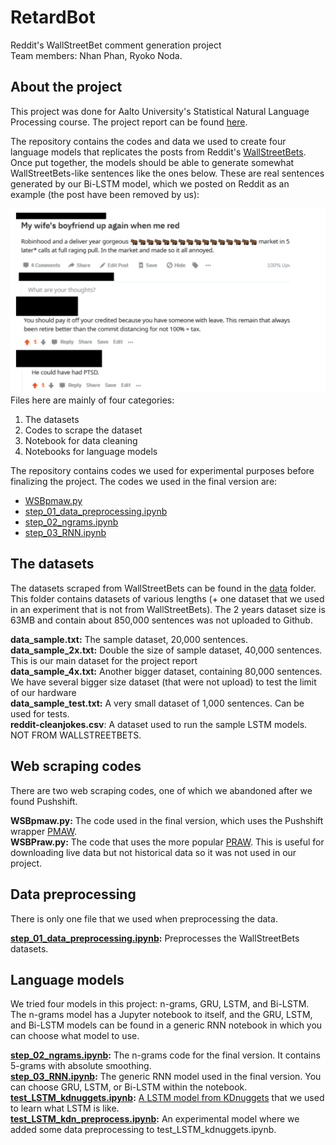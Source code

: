 # RetardBot
Reddit's WallStreetBet comment generation project<br>
Team members: Nhan Phan, Ryoko Noda.

## About the project
This project was done for Aalto University's Statistical Natural Language Processing course. 
The project report can be found [here](https://github.com/Usin2705/RetardBot/blob/master/Project_Report.pdf).

The repository contains the codes and data we used to create four language models that replicates the posts from Reddit's [WallStreetBets](https://www.reddit.com/r/wallstreetbets/).
Once put together, the models should be able to generate somewhat WallStreetBets-like sentences like the ones below. 
These are real sentences generated by our Bi-LSTM model, which we posted on Reddit as an example (the post have been removed by us):

<img src="https://github.com/Usin2705/RetardBot/blob/master/illustration/sample_post_for_readme.png" width="600">
Files here are mainly of four categories:

1. The datasets
1. Codes to scrape the dataset
1. Notebook for data cleaning
1. Notebooks for language models

The repository contains codes we used for experimental purposes before finalizing the project. The codes we used in the final version are:

* [WSBpmaw.py](https://github.com/Usin2705/RetardBot/blob/master/WSBpmaw.py)
* [step_01_data_preprocessing.ipynb](https://github.com/Usin2705/RetardBot/blob/master/step_01_data_preprocessing.ipynb)
* [step_02_ngrams.ipynb](https://github.com/Usin2705/RetardBot/blob/master/step_02_ngrams.ipynb)
* [step_03_RNN.ipynb](https://github.com/Usin2705/RetardBot/blob/master/step_03_RNN.ipynb)

## The datasets
The datasets scraped from WallStreetBets can be found in the [data](https://github.com/Usin2705/RetardBot/tree/master/data) folder.
This folder contains datasets of various lengths (+ one dataset that we used in an experiment that is not from WallStreetBets).
The 2 years dataset size is 63MB and contain about 850,000 sentences was not uploaded to Github.

__data_sample.txt:__ The sample dataset, 20,000 sentences.<br>
__data_sample_2x.txt:__ Double the size of sample dataset, 40,000 sentences. This is our main dataset for the project report<br>
__data_sample_4x.txt:__ Another bigger dataset, containing 80,000 sentences. We have several bigger size dataset (that were not upload) to test the limit of our hardware <br>
__data_sample_test.txt:__ A very small dataset of 1,000 sentences. Can be used for tests.<br>
__reddit-cleanjokes.csv__: A dataset used to run the sample LSTM models. NOT FROM WALLSTREETBETS.

## Web scraping codes
There are two web scraping codes, one of which we abandoned after we found Pushshift.

__WSBpmaw.py:__ The code used in the final version, which uses the Pushshift wrapper [PMAW](https://github.com/mattpodolak/pmaw).<br>
__WSBPraw.py:__ The code that uses the more popular [PRAW](https://praw.readthedocs.io/en/latest/). This is useful for downloading live data but not historical data so it was not used in our project.

## Data preprocessing
There is only one file that we used when preprocessing the data.

__[step_01_data_preprocessing.ipynb](https://github.com/Usin2705/RetardBot/blob/master/step_01_data_preprocessing.ipynb):__ Preprocesses the WallStreetBets datasets.

## Language models
We tried four models in this project: n-grams, GRU, LSTM, and Bi-LSTM. 
The n-grams model has a Jupyter notebook to itself, and the GRU, LSTM, and Bi-LSTM models can be found in a generic RNN notebook in which you can choose what model to use.

__[step_02_ngrams.ipynb](https://github.com/Usin2705/RetardBot/blob/master/step_02_ngrams.ipynb):__ The n-grams code for the final version. It contains 5-grams with absolute smoothing.<br>
__[step_03_RNN.ipynb](https://github.com/Usin2705/RetardBot/blob/master/step_03_RNN.ipynb):__ The generic RNN model used in the final version. You can choose GRU, LSTM, or Bi-LSTM within the notebook.<br>
__[test_LSTM_kdnuggets.ipynb](https://github.com/Usin2705/RetardBot/blob/master/test_LSTM_kdnuggets.ipynb):__ [A LSTM model from KDnuggets](https://www.kdnuggets.com/2020/07/pytorch-lstm-text-generation-tutorial.html) that we used to learn what LSTM is like.<br>
__[test_LSTM_kdn_preprocess.ipynb](https://github.com/Usin2705/RetardBot/blob/master/test_LSTM_kdn_preprocess.ipynb):__ An experimental model where we added some data preprocessing to test_LSTM_kdnuggets.ipynb.
